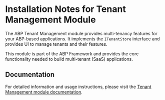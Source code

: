 # Installation Notes for Tenant Management Module

The ABP Tenant Management module provides multi-tenancy features for your ABP-based applications. It implements the `ITenantStore` interface and provides UI to manage tenants and their features.

This module is part of the ABP Framework and provides the core functionality needed to build multi-tenant (SaaS) applications.

## Documentation

For detailed information and usage instructions, please visit the [Tenant Management module documentation](https://abp.io/docs/latest/modules/tenant-management). 